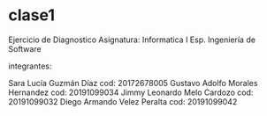 # clase1
Ejercicio de Diagnostico 
Asignatura: Informatica I
Esp. Ingeniería de Software

integrantes: 

Sara Lucía Guzmán Díaz cod: 20172678005
Gustavo Adolfo Morales Hernandez cod: 20191099034
Jimmy Leonardo Melo Cardozo cod: 20191099032
Diego Armando Velez Peralta cod: 20191099042
